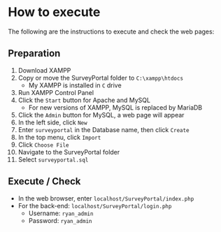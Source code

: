 
# How to execute

The following are the instructions to execute and check the web pages:

## Preparation

1. Download XAMPP
2. Copy or move the SurveyPortal folder to `C:\xampp\htdocs`
    - My XAMPP is installed in `C` drive
4. Run XAMPP Control Panel
5. Click the `Start` button for Apache and MySQL
    - For new versions of XAMPP, MySQL is replaced by MariaDB
6. Click the `Admin` button for MySQL, a web page will appear
7. In the left side, click `New`
8. Enter `surveyportal` in the Database name, then click `Create`
9. In the top menu, click `Import`
10. Click `Choose File`
11. Navigate to the SurveyPortal folder
12. Select `surveyportal.sql`

## Execute / Check

- In the web browser, enter `localhost/SurveyPortal/index.php`
- For the back-end: `localhost/SurveyPortal/login.php`
    - Username: `ryan_admin`
    - Password: `ryan_admin`

